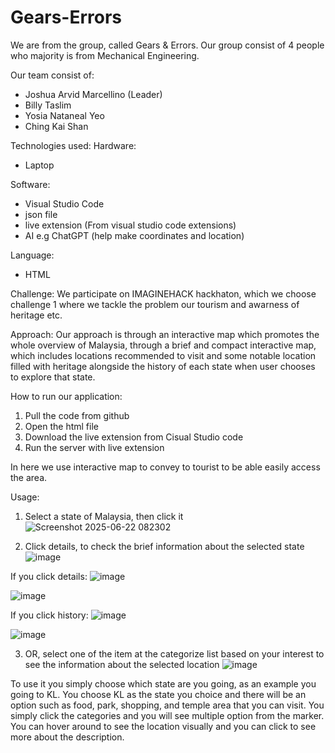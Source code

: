 # Gears-Errors
We are from the group, called Gears & Errors. Our group consist of 4 people who majority is from Mechanical Engineering.

Our team consist of:
 - Joshua Arvid Marcellino (Leader)
 - Billy Taslim
 - Yosia Nataneal Yeo
 - Ching Kai Shan

Technologies used:
Hardware:
- Laptop

Software:
- Visual Studio Code
- json file
- live extension (From visual studio code extensions)
- AI e.g ChatGPT (help make coordinates and location)

Language:
- HTML

Challenge:
We participate on IMAGINEHACK hackhaton, which we choose challenge 1 where we tackle the problem our tourism and awarness of heritage etc.

Approach:
Our approach is through an interactive map which promotes the whole overview of Malaysia, through a brief and compact interactive map, which includes locations recommended to visit and some notable location filled with heritage alongside the history of each state when user chooses to explore that state.

How to run our application:
1. Pull the code from github
2. Open the html file
3. Download the live extension from Cisual Studio code
4. Run the server with live extension

In here we use interactive map to convey to tourist to be able easily access the area.

Usage:
1. Select a state of Malaysia, then click it
![Screenshot 2025-06-22 082302](https://github.com/user-attachments/assets/01c995ba-4bcc-4d53-9fe4-97aefae56697)

2. Click details, to check the brief information about the selected state
![image](https://github.com/user-attachments/assets/f59e6db3-7319-4d80-9d13-b4bb1df9abd6)

If you click details:
![image](https://github.com/user-attachments/assets/f3679357-94b1-4d69-ba42-ae8fb398f810)

![image](https://github.com/user-attachments/assets/0c1cbd90-a982-4fc3-902b-f8881c72e37b)

If you click history:
![image](https://github.com/user-attachments/assets/3011cb26-72dc-40b4-bfd7-5f978d0b8023)

![image](https://github.com/user-attachments/assets/9c089b3f-22e8-469e-b2a9-32f003a08403)


3. OR, select one of the item at the categorize list based on your interest to see the information about the selected location
![image](https://github.com/user-attachments/assets/2a38492d-6537-4df1-8b9d-70213af4c4bf)

To use it you simply choose which state are you going, as an example you going to KL. You choose KL as the state you choice and there will be an option such as food, park, shopping, and temple area that you can visit.  You simply click the categories and you will see multiple option from the marker. You can hover around to see the location visually and you can click to see more about the description. 



